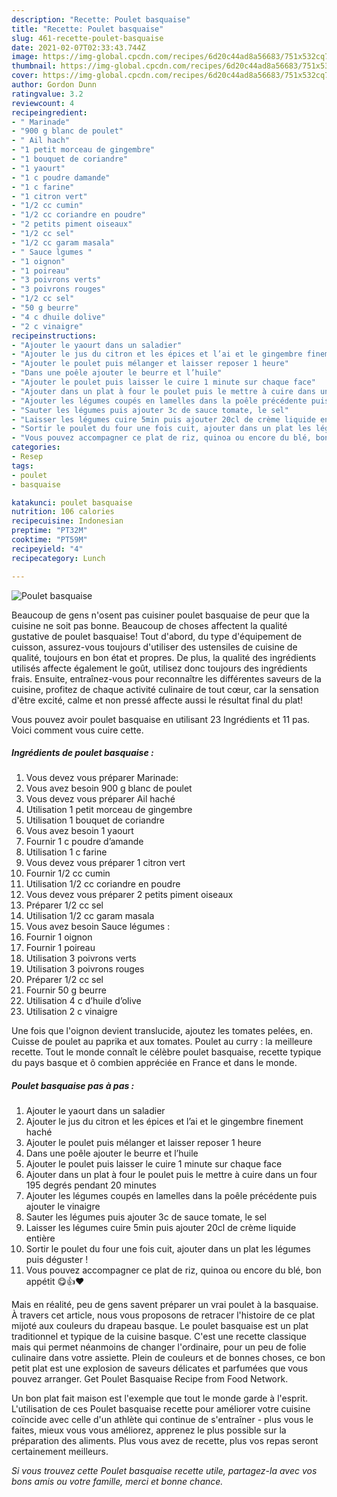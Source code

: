 ```yaml
---
description: "Recette: Poulet basquaise"
title: "Recette: Poulet basquaise"
slug: 461-recette-poulet-basquaise
date: 2021-02-07T02:33:43.744Z
image: https://img-global.cpcdn.com/recipes/6d20c44ad8a56683/751x532cq70/poulet-basquaise-photo-principale-de-la-recette.jpg
thumbnail: https://img-global.cpcdn.com/recipes/6d20c44ad8a56683/751x532cq70/poulet-basquaise-photo-principale-de-la-recette.jpg
cover: https://img-global.cpcdn.com/recipes/6d20c44ad8a56683/751x532cq70/poulet-basquaise-photo-principale-de-la-recette.jpg
author: Gordon Dunn
ratingvalue: 3.2
reviewcount: 4
recipeingredient:
- " Marinade"
- "900 g blanc de poulet"
- " Ail hach"
- "1 petit morceau de gingembre"
- "1 bouquet de coriandre"
- "1 yaourt"
- "1 c poudre damande"
- "1 c farine"
- "1 citron vert"
- "1/2 cc cumin"
- "1/2 cc coriandre en poudre"
- "2 petits piment oiseaux"
- "1/2 cc sel"
- "1/2 cc garam masala"
- " Sauce lgumes "
- "1 oignon"
- "1 poireau"
- "3 poivrons verts"
- "3 poivrons rouges"
- "1/2 cc sel"
- "50 g beurre"
- "4 c dhuile dolive"
- "2 c vinaigre"
recipeinstructions:
- "Ajouter le yaourt dans un saladier"
- "Ajouter le jus du citron et les épices et l’ai et le gingembre finement haché"
- "Ajouter le poulet puis mélanger et laisser reposer 1 heure"
- "Dans une poêle ajouter le beurre et l’huile"
- "Ajouter le poulet puis laisser le cuire 1 minute sur chaque face"
- "Ajouter dans un plat à four le poulet puis le mettre à cuire dans un four 195 degrés pendant 20 minutes"
- "Ajouter les légumes coupés en lamelles dans la poêle précédente puis ajouter le vinaigre"
- "Sauter les légumes puis ajouter 3c de sauce tomate, le sel"
- "Laisser les légumes cuire 5min puis ajouter 20cl de crème liquide entière"
- "Sortir le poulet du four une fois cuit, ajouter dans un plat les légumes puis déguster !"
- "Vous pouvez accompagner ce plat de riz, quinoa ou encore du blé, bon appétit 😋👍❤️"
categories:
- Resep
tags:
- poulet
- basquaise

katakunci: poulet basquaise 
nutrition: 106 calories
recipecuisine: Indonesian
preptime: "PT32M"
cooktime: "PT59M"
recipeyield: "4"
recipecategory: Lunch

---
```



![Poulet basquaise](https://img-global.cpcdn.com/recipes/6d20c44ad8a56683/751x532cq70/poulet-basquaise-photo-principale-de-la-recette.jpg)

Beaucoup de gens n'osent pas cuisiner poulet basquaise de peur que la cuisine ne soit pas bonne. Beaucoup de choses affectent la qualité gustative de poulet basquaise! Tout d'abord, du type d'équipement de cuisson, assurez-vous toujours d'utiliser des ustensiles de cuisine de qualité, toujours en bon état et propres. De plus, la qualité des ingrédients utilisés affecte également le goût, utilisez donc toujours des ingrédients frais. Ensuite, entraînez-vous pour reconnaître les différentes saveurs de la cuisine, profitez de chaque activité culinaire de tout cœur, car la sensation d'être excité, calme et non pressé affecte aussi le résultat final du plat!

<!--inarticleads1-->

Vous pouvez avoir poulet basquaise en utilisant 23 Ingrédients et 11 pas. Voici comment vous cuire cette.

##### Ingrédients de poulet basquaise :

1. Vous devez vous préparer  Marinade:
1. Vous avez besoin 900 g blanc de poulet
1. Vous devez vous préparer  Ail haché
1. Utilisation 1 petit morceau de gingembre
1. Utilisation 1 bouquet de coriandre
1. Vous avez besoin 1 yaourt
1. Fournir 1 c poudre d’amande
1. Utilisation 1 c farine
1. Vous devez vous préparer 1 citron vert
1. Fournir 1/2 cc cumin
1. Utilisation 1/2 cc coriandre en poudre
1. Vous devez vous préparer 2 petits piment oiseaux
1. Préparer 1/2 cc sel
1. Utilisation 1/2 cc garam masala
1. Vous avez besoin  Sauce légumes :
1. Fournir 1 oignon
1. Fournir 1 poireau
1. Utilisation 3 poivrons verts
1. Utilisation 3 poivrons rouges
1. Préparer 1/2 cc sel
1. Fournir 50 g beurre
1. Utilisation 4 c d’huile d’olive
1. Utilisation 2 c vinaigre


Une fois que l&#39;oignon devient translucide, ajoutez les tomates pelées, en. Cuisse de poulet au paprika et aux tomates. Poulet au curry : la meilleure recette. Tout le monde connaît le célèbre poulet basquaise, recette typique du pays basque et ô combien appréciée en France et dans le monde. 

<!--inarticleads2-->

##### Poulet basquaise pas à pas :

1. Ajouter le yaourt dans un saladier
1. Ajouter le jus du citron et les épices et l’ai et le gingembre finement haché
1. Ajouter le poulet puis mélanger et laisser reposer 1 heure
1. Dans une poêle ajouter le beurre et l’huile
1. Ajouter le poulet puis laisser le cuire 1 minute sur chaque face
1. Ajouter dans un plat à four le poulet puis le mettre à cuire dans un four 195 degrés pendant 20 minutes
1. Ajouter les légumes coupés en lamelles dans la poêle précédente puis ajouter le vinaigre
1. Sauter les légumes puis ajouter 3c de sauce tomate, le sel
1. Laisser les légumes cuire 5min puis ajouter 20cl de crème liquide entière
1. Sortir le poulet du four une fois cuit, ajouter dans un plat les légumes puis déguster !
1. Vous pouvez accompagner ce plat de riz, quinoa ou encore du blé, bon appétit 😋👍❤️


Mais en réalité, peu de gens savent préparer un vrai poulet à la basquaise. À travers cet article, nous vous proposons de retracer l&#39;histoire de ce plat mijoté aux couleurs du drapeau basque. Le poulet basquaise est un plat traditionnel et typique de la cuisine basque. C&#39;est une recette classique mais qui permet néanmoins de changer l&#39;ordinaire, pour un peu de folie culinaire dans votre assiette. Plein de couleurs et de bonnes choses, ce bon petit plat est une explosion de saveurs délicates et parfumées que vous pouvez arranger. Get Poulet Basquaise Recipe from Food Network. 

<!--inarticleads1-->

<p>
Un bon plat fait maison est l'exemple que tout le monde garde à l'esprit. L'utilisation de ces Poulet basquaise recette pour améliorer votre cuisine coïncide avec celle d'un athlète qui continue de s'entraîner - plus vous le faites, mieux vous vous améliorez, apprenez le plus possible sur la préparation des aliments. Plus vous avez de recette, plus vos repas seront certainement meilleurs.
</p>

<p>
<i>Si vous trouvez cette Poulet basquaise recette utile, partagez-la avec vos bons amis ou votre famille, merci et bonne chance.</i>
</p>

